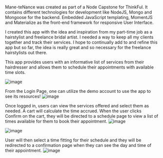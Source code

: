 Mane-teNance was created as part of a Node Capstone for ThinkFul. It contains different technologies for development like NodeJS, Mongo and Mongoose for the backend. Embedded JavaScript templating, MomentJS and Materialize as the front-end framework for responsive User Interface.

I created this app with the idea and inspiration from my part-time job as a hairstylist and freelance bridal artist. I needed a way to keep all my clients together and track their services. I hope to continually add to and refine this app but so far, the idea is really great and so necessary for the freelance hairstylists out there. 

This app provides users with an informative list of services from their hairdresser and allows them to schedule their appointments with available time slots. 

![image](https://user-images.githubusercontent.com/27118458/42791744-29ecfe78-8940-11e8-94fc-8b4e36c125c5.png)

From the Login Page, one can utilize the demo account to use the app to see its resources!
![image](https://user-images.githubusercontent.com/27118458/42791802-675f4afe-8940-11e8-8a38-45ef8e8511c5.png)

Once logged in, users can view the services offered and select them as needed. A cart will calculate the time accrued. When the user clicks Confirm on the cart, they will be directed to a schedule page to view a list of times available for them to book their appointment.
![image](https://user-images.githubusercontent.com/27118458/42792175-16e24ef8-8942-11e8-9133-5c72c7e954c1.png)

![image](https://user-images.githubusercontent.com/27118458/42791911-dfbf122c-8940-11e8-90c7-cdb9754ae772.png)


User will then select a time fitting for their schedule and they will be redirected to a confirmation page when they can see the day and time of their appointment. 
![image](https://user-images.githubusercontent.com/27118458/42791946-09774e54-8941-11e8-94fb-05caeb6efcda.png)










